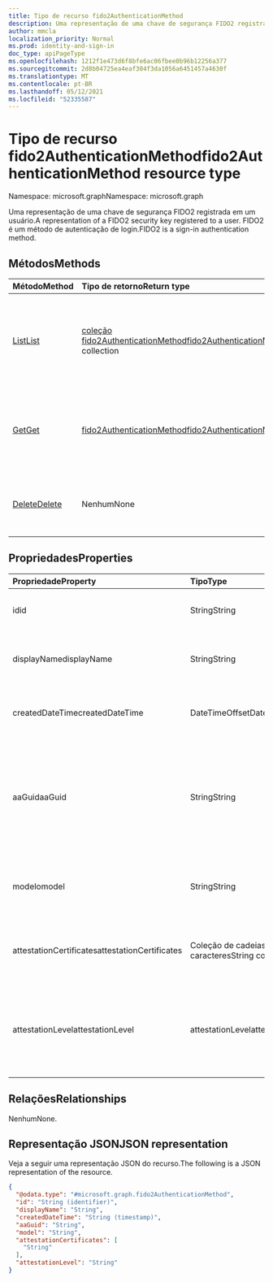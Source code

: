 ```yaml
---
title: Tipo de recurso fido2AuthenticationMethod
description: Uma representação de uma chave de segurança FIDO2 registrada em um usuário. FIDO2 é um método de autenticação de login.
author: mmcla
localization_priority: Normal
ms.prod: identity-and-sign-in
doc_type: apiPageType
ms.openlocfilehash: 1212f1e473d6f8bfe6ac06fbee0b96b12256a377
ms.sourcegitcommit: 2d8b04725ea4eaf304f3da1056a6451457a4630f
ms.translationtype: MT
ms.contentlocale: pt-BR
ms.lasthandoff: 05/12/2021
ms.locfileid: "52335587"
---
```

# <a name="fido2authenticationmethod-resource-type"></a><span data-ttu-id="73bfd-104">Tipo de recurso fido2AuthenticationMethod</span><span class="sxs-lookup"><span data-stu-id="73bfd-104">fido2AuthenticationMethod resource type</span></span>

<span data-ttu-id="73bfd-105">Namespace: microsoft.graph</span><span class="sxs-lookup"><span data-stu-id="73bfd-105">Namespace: microsoft.graph</span></span>

<span data-ttu-id="73bfd-106">Uma representação de uma chave de segurança FIDO2 registrada em um usuário.</span><span class="sxs-lookup"><span data-stu-id="73bfd-106">A representation of a FIDO2 security key registered to a user.</span></span> <span data-ttu-id="73bfd-107">FIDO2 é um método de autenticação de login.</span><span class="sxs-lookup"><span data-stu-id="73bfd-107">FIDO2 is a sign-in authentication method.</span></span>


## <a name="methods"></a><span data-ttu-id="73bfd-108">Métodos</span><span class="sxs-lookup"><span data-stu-id="73bfd-108">Methods</span></span>
|<span data-ttu-id="73bfd-109">Método</span><span class="sxs-lookup"><span data-stu-id="73bfd-109">Method</span></span>|<span data-ttu-id="73bfd-110">Tipo de retorno</span><span class="sxs-lookup"><span data-stu-id="73bfd-110">Return type</span></span>|<span data-ttu-id="73bfd-111">Descrição</span><span class="sxs-lookup"><span data-stu-id="73bfd-111">Description</span></span>|
|:---|:---|:---|
|[<span data-ttu-id="73bfd-112">List</span><span class="sxs-lookup"><span data-stu-id="73bfd-112">List</span></span>](../api/fido2authenticationmethod-list.md)|<span data-ttu-id="73bfd-113">[coleção fido2AuthenticationMethod](../resources/fido2authenticationmethod.md)</span><span class="sxs-lookup"><span data-stu-id="73bfd-113">[fido2AuthenticationMethod](../resources/fido2authenticationmethod.md) collection</span></span>|<span data-ttu-id="73bfd-114">Recupere uma lista dos objetos fido2AuthenticationMethod de um usuário e suas propriedades.</span><span class="sxs-lookup"><span data-stu-id="73bfd-114">Retrieve a list of a user's fido2AuthenticationMethod objects and their properties.</span></span>|
|[<span data-ttu-id="73bfd-115">Get</span><span class="sxs-lookup"><span data-stu-id="73bfd-115">Get</span></span>](../api/fido2authenticationmethod-get.md)|[<span data-ttu-id="73bfd-116">fido2AuthenticationMethod</span><span class="sxs-lookup"><span data-stu-id="73bfd-116">fido2AuthenticationMethod</span></span>](../resources/fido2authenticationmethod.md)|<span data-ttu-id="73bfd-117">Leia as propriedades e as relações do objeto fido2AuthenticationMethod de um usuário.</span><span class="sxs-lookup"><span data-stu-id="73bfd-117">Read the properties and relationships of a user's fido2AuthenticationMethod object.</span></span>|
|[<span data-ttu-id="73bfd-118">Delete</span><span class="sxs-lookup"><span data-stu-id="73bfd-118">Delete</span></span>](../api/fido2authenticationmethod-delete.md)|<span data-ttu-id="73bfd-119">Nenhum</span><span class="sxs-lookup"><span data-stu-id="73bfd-119">None</span></span>|<span data-ttu-id="73bfd-120">Exclui o objeto fido2AuthenticationMethod de um usuário.</span><span class="sxs-lookup"><span data-stu-id="73bfd-120">Deletes a user's fido2AuthenticationMethod object.</span></span>|

## <a name="properties"></a><span data-ttu-id="73bfd-121">Propriedades</span><span class="sxs-lookup"><span data-stu-id="73bfd-121">Properties</span></span>
|<span data-ttu-id="73bfd-122">Propriedade</span><span class="sxs-lookup"><span data-stu-id="73bfd-122">Property</span></span>|<span data-ttu-id="73bfd-123">Tipo</span><span class="sxs-lookup"><span data-stu-id="73bfd-123">Type</span></span>|<span data-ttu-id="73bfd-124">Descrição</span><span class="sxs-lookup"><span data-stu-id="73bfd-124">Description</span></span>|
|:---|:---|:---|
|<span data-ttu-id="73bfd-125">id</span><span class="sxs-lookup"><span data-stu-id="73bfd-125">id</span></span>|<span data-ttu-id="73bfd-126">String</span><span class="sxs-lookup"><span data-stu-id="73bfd-126">String</span></span>|<span data-ttu-id="73bfd-127">O identificador do método de autenticação.</span><span class="sxs-lookup"><span data-stu-id="73bfd-127">The authentication method identifier.</span></span>|
|<span data-ttu-id="73bfd-128">displayName</span><span class="sxs-lookup"><span data-stu-id="73bfd-128">displayName</span></span>|<span data-ttu-id="73bfd-129">String</span><span class="sxs-lookup"><span data-stu-id="73bfd-129">String</span></span>|<span data-ttu-id="73bfd-130">O nome de exibição da chave conforme dado pelo usuário.</span><span class="sxs-lookup"><span data-stu-id="73bfd-130">The display name of the key as given by the user.</span></span>|
|<span data-ttu-id="73bfd-131">createdDateTime</span><span class="sxs-lookup"><span data-stu-id="73bfd-131">createdDateTime</span></span>|<span data-ttu-id="73bfd-132">DateTimeOffset</span><span class="sxs-lookup"><span data-stu-id="73bfd-132">DateTimeOffset</span></span>|<span data-ttu-id="73bfd-133">O timestamp quando essa chave foi registrada para o usuário.</span><span class="sxs-lookup"><span data-stu-id="73bfd-133">The timestamp when this key was registered to the user.</span></span>|
|<span data-ttu-id="73bfd-134">aaGuid</span><span class="sxs-lookup"><span data-stu-id="73bfd-134">aaGuid</span></span>|<span data-ttu-id="73bfd-135">String</span><span class="sxs-lookup"><span data-stu-id="73bfd-135">String</span></span>|<span data-ttu-id="73bfd-136">Authenticator GUID de atestado, um identificador que indica o tipo (por exemplo, make e model) do autenticador.</span><span class="sxs-lookup"><span data-stu-id="73bfd-136">Authenticator Attestation GUID, an identifier that indicates the type (e.g. make and model) of the authenticator.</span></span>|
|<span data-ttu-id="73bfd-137">modelo</span><span class="sxs-lookup"><span data-stu-id="73bfd-137">model</span></span>|<span data-ttu-id="73bfd-138">String</span><span class="sxs-lookup"><span data-stu-id="73bfd-138">String</span></span>|<span data-ttu-id="73bfd-139">O modelo atribuído pelo fabricante da chave de segurança FIDO2.</span><span class="sxs-lookup"><span data-stu-id="73bfd-139">The manufacturer-assigned model of the FIDO2 security key.</span></span>|
|<span data-ttu-id="73bfd-140">attestationCertificates</span><span class="sxs-lookup"><span data-stu-id="73bfd-140">attestationCertificates</span></span>|<span data-ttu-id="73bfd-141">Coleção de cadeias de caracteres</span><span class="sxs-lookup"><span data-stu-id="73bfd-141">String collection</span></span>|<span data-ttu-id="73bfd-142">Os certificados de atestado anexados a essa chave de segurança.</span><span class="sxs-lookup"><span data-stu-id="73bfd-142">The attestation certificate(s) attached to this security key.</span></span>|
|<span data-ttu-id="73bfd-143">attestationLevel</span><span class="sxs-lookup"><span data-stu-id="73bfd-143">attestationLevel</span></span>|<span data-ttu-id="73bfd-144">attestationLevel</span><span class="sxs-lookup"><span data-stu-id="73bfd-144">attestationLevel</span></span>|<span data-ttu-id="73bfd-145">O nível de atestado dessa chave de segurança FIDO2.</span><span class="sxs-lookup"><span data-stu-id="73bfd-145">The attestation level of this FIDO2 security key.</span></span> <span data-ttu-id="73bfd-146">Os valores possíveis são: `attested` , ou `notAttested` .</span><span class="sxs-lookup"><span data-stu-id="73bfd-146">Possible values are: `attested`, or `notAttested`.</span></span>|


## <a name="relationships"></a><span data-ttu-id="73bfd-147">Relações</span><span class="sxs-lookup"><span data-stu-id="73bfd-147">Relationships</span></span>
<span data-ttu-id="73bfd-148">Nenhum</span><span class="sxs-lookup"><span data-stu-id="73bfd-148">None.</span></span>

## <a name="json-representation"></a><span data-ttu-id="73bfd-149">Representação JSON</span><span class="sxs-lookup"><span data-stu-id="73bfd-149">JSON representation</span></span>
<span data-ttu-id="73bfd-150">Veja a seguir uma representação JSON do recurso.</span><span class="sxs-lookup"><span data-stu-id="73bfd-150">The following is a JSON representation of the resource.</span></span>
<!-- {
  "blockType": "resource",
  "keyProperty": "id",
  "@odata.type": "microsoft.graph.fido2AuthenticationMethod",
  "baseType": "microsoft.graph.authenticationMethod",
  "openType": false
}
-->
``` json
{
  "@odata.type": "#microsoft.graph.fido2AuthenticationMethod",
  "id": "String (identifier)",
  "displayName": "String",
  "createdDateTime": "String (timestamp)",
  "aaGuid": "String",
  "model": "String",
  "attestationCertificates": [
    "String"
  ],
  "attestationLevel": "String"
}
```

